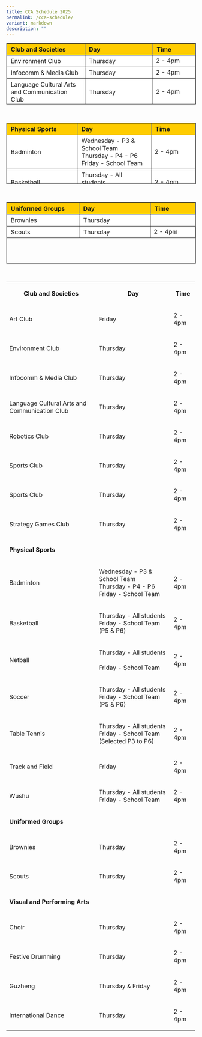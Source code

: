 ```yaml
---
title: CCA Schedule 2025
permalink: /cca-schedule/
variant: markdown
description: ""
---
```


<table border="1" style="box-sizing: inherit; border-collapse: collapse; border-spacing: 0px; max-width: 100%; height: 161px; width: 665.188px;"><tbody style="box-sizing: inherit;"><tr border="1" style="box-sizing: inherit; background: rgb(255, 255, 255); height: 23px;"><td border="0" style="box-sizing: inherit; padding: 5px 10px; width: 326.35px; height: 23px; background-color:#ffcc00"><b>Club and Societies</b></td><td border="0" style="box-sizing: inherit; padding: 5px 10px; width: 200px; height: 23px; background-color:#ffcc00"><b>Day</b></td><td style="box-sizing: inherit; padding: 5px 10px; width: 200px; height: 23px; background-color:#ffcc00"><b>Time</b></td></tr><tr style="box-sizing: inherit; background: rgb(255, 255, 255); height: 23px;"><td style="box-sizing: inherit; padding: 5px 10px; width: 326.35px; height: 23px;">Environment Club</td><td style="box-sizing: inherit; padding: 5px 10px; width: 337.837px; height: 23px;">Thursday</td><td>2 - 4pm</td></tr><tr style="box-sizing: inherit; background: rgb(255, 255, 255);"><td style="box-sizing: inherit; padding: 5px 10px; width: 326.35px;">Infocomm &amp; Media Club</td><td style="box-sizing: inherit; padding: 5px 10px; width: 337.837px;">Thursday</td><td>2 - 4pm</td></tr><tr style="box-sizing: inherit; background: rgb(255, 255, 255);"><td style="box-sizing: inherit; padding: 5px 10px; width: 326.35px;">Language Cultural Arts and Communication Club</td><td style="box-sizing: inherit; padding: 5px 10px; width: 337.837px;">Thursday</td><td>2 - 4pm</td></tr><tr style="box-sizing: inherit; background: rgb(255, 255, 255);"><td style="box-sizing: inherit; padding: 5px 10px; width: 326.35px;">Robotics Club</td><td style="box-sizing: inherit; padding: 5px 10px; width: 337.837px;">Thursday</td><td>2 - 4pm</td></tr><tr style="box-sizing: inherit; background: rgb(255, 255, 255); height: 23px;"><td style="box-sizing: inherit; padding: 5px 10px; width: 326.35px; height: 23px;">Sports Club</td><td style="box-sizing: inherit; padding: 5px 10px; width: 337.837px; height: 23px;">Thursday</td><td>2 - 4pm</td></tr><tr style="box-sizing: inherit; background: rgb(255, 255, 255); height: 23px;"><td style="box-sizing: inherit; padding: 5px 10px; width: 326.35px; height: 23px;">Strategy Games Club</td><td style="box-sizing: inherit; padding: 5px 10px; width: 337.837px; height: 23px;">Thursday</td><td>2 - 4pm</td></tr></tbody></table>
<br>
<table border="1" style="box-sizing: inherit; border-collapse: collapse; border-spacing: 0px; max-width: 100%; height: 161px; width: 665.188px;"><tbody style="box-sizing: inherit;"><tr border="1" style="box-sizing: inherit; background: rgb(255, 255, 255); height: 23px;"><td border="0" style="box-sizing: inherit; padding: 5px 10px; width: 326.35px; height: 23px; background-color:#ffcc00"><b>Physical Sports</b></td><td border="0" style="box-sizing: inherit; padding: 5px 10px; width: 200px; height: 23px; background-color:#ffcc00"><b>Day</b></td><td style="box-sizing: inherit; padding: 5px 10px; width: 200px; height: 23px; background-color:#ffcc00"><b>Time</b></td></tr><tr style="box-sizing: inherit; background: rgb(255, 255, 255); height: 23px;"><td style="box-sizing: inherit; padding: 5px 10px; width: 326.35px; height: 23px;">Badminton</td><td style="box-sizing: inherit; padding: 5px 10px; width: 337.837px; height: 23px;">Wednesday - P3 &amp; School Team<br> Thursday - P4 - P6 <br>
Friday - School Team</td><td>2 - 4pm</td></tr><tr style="box-sizing: inherit; background: rgb(255, 255, 255);"><td style="box-sizing: inherit; padding: 5px 10px; width: 326.35px;">Basketball</td><td style="box-sizing: inherit; padding: 5px 10px; width: 337.837px;">Thursday - All students<br>Friday - School Team</td><td>2 - 4pm</td></tr><tr style="box-sizing: inherit; background: rgb(255, 255, 255);"><td style="box-sizing: inherit; padding: 5px 10px; width: 326.35px;">Netball</td><td style="box-sizing: inherit; padding: 5px 10px; width: 337.837px;">Thursday - All students <br>&nbsp;Friday - School Team</td><td>2 - 4pm</td></tr><tr style="box-sizing: inherit; background: rgb(255, 255, 255);"><td style="box-sizing: inherit; padding: 5px 10px; width: 326.35px;">Soccer</td><td style="box-sizing: inherit; padding: 5px 10px; width: 337.837px;">Thursday - All students <br>Friday - School Team</td><td>2 - 4pm</td></tr><tr style="box-sizing: inherit; background: rgb(255, 255, 255); height: 23px;"><td style="box-sizing: inherit; padding: 5px 10px; width: 326.35px; height: 23px;">Table Tennis</td><td style="box-sizing: inherit; padding: 5px 10px; width: 337.837px; height: 23px;">Thursday - All students <br>
Friday - School Team (Selected P3 to P6)</td><td>2 - 4pm</td></tr><tr style="box-sizing: inherit; background: rgb(255, 255, 255); height: 23px;"><td style="box-sizing: inherit; padding: 5px 10px; width: 326.35px; height: 23px;">Track and Field</td><td style="box-sizing: inherit; padding: 5px 10px; width: 337.837px; height: 23px;">Friday</td><td>2 - 4pm</td></tr><tr style="box-sizing: inherit; background: rgb(255, 255, 255); height: 23px;"><td style="box-sizing: inherit; padding: 5px 10px; width: 326.35px; height: 23px;">Wushu</td><td style="box-sizing: inherit; padding: 5px 10px; width: 337.837px; height: 23px;">Thursday - All students <br>Friday - School Team</td><td>2 - 4pm</td></tr></tbody></table>
<br>
<table border="1" style="box-sizing: inherit; border-collapse: collapse; border-spacing: 0px; max-width: 100%; height: 161px; width: 665.188px;"><tbody style="box-sizing: inherit;"><tr border="1" style="box-sizing: inherit; background: rgb(255, 255, 255); height: 23px;"><td border="0" style="box-sizing: inherit; padding: 5px 10px; width: 326.35px; height: 23px; background-color:#ffcc00"><b>Uniformed Groups</b></td><td border="0" style="box-sizing: inherit; padding: 5px 10px; width: 200px; height: 23px; background-color:#ffcc00"><b>Day</b></td><td style="box-sizing: inherit; padding: 5px 10px; width: 200px; height: 23px; background-color:#ffcc00"><b>Time</b></td></tr><tr style="box-sizing: inherit; background: rgb(255, 255, 255); height: 23px;"><td style="box-sizing: inherit; padding: 5px 10px; width: 326.35px; height: 23px;">Brownies</td><td style="box-sizing: inherit; padding: 5px 10px; width: 337.837px; height: 23px;">Thursday</td></tr><tr style="box-sizing: inherit; background: rgb(255, 255, 255);"><td style="box-sizing: inherit; padding: 5px 10px; width: 326.35px;">Scouts</td><td style="box-sizing: inherit; padding: 5px 10px; width: 337.837px;">Thursday</td><td>2 - 4pm</td></tr></tbody></table>
<br>


<p></p>
<p></p>
<p></p>
<p></p>
<p></p>
<p></p>
<table style="minWidth: 75px">
<colgroup>
<col>
<col>
<col>
</colgroup>
<tbody>
<tr>
<th rowspan="1" colspan="1">
<p>Club and Societies</p>
</th>
<th rowspan="1" colspan="1">
<p>Day</p>
</th>
<th rowspan="1" colspan="1">
<p>Time</p>
</th>
</tr>
<tr>
<td rowspan="1" colspan="1">
<p>Art Club</p>
</td>
<td rowspan="1" colspan="1">
<p>Friday</p>
</td>
<td rowspan="1" colspan="1">
<p>2 - 4pm</p>
</td>
</tr>
<tr>
<td rowspan="1" colspan="1">
<p>Environment Club</p>
</td>
<td rowspan="1" colspan="1">
<p>Thursday</p>
</td>
<td rowspan="1" colspan="1">
<p>2 - 4pm</p>
</td>
</tr>
<tr>
<td rowspan="1" colspan="1">
<p>Infocomm &amp; Media Club</p>
</td>
<td rowspan="1" colspan="1">
<p>Thursday</p>
</td>
<td rowspan="1" colspan="1">
<p>2 - 4pm</p>
</td>
</tr>
<tr>
<td rowspan="1" colspan="1">
<p>Language Cultural Arts and Communication Club</p>
</td>
<td rowspan="1" colspan="1">
<p>Thursday</p>
</td>
<td rowspan="1" colspan="1">
<p>2 - 4pm</p>
</td>
</tr>
<tr>
<td rowspan="1" colspan="1">
<p>Robotics Club</p>
</td>
<td rowspan="1" colspan="1">
<p>Thursday</p>
</td>
<td rowspan="1" colspan="1">
<p>2 - 4pm</p>
</td>
</tr>
<tr>
<td rowspan="1" colspan="1">
<p>Sports Club</p>
</td>
<td rowspan="1" colspan="1">
<p>Thursday</p>
</td>
<td rowspan="1" colspan="1">
<p>2 - 4pm</p>
</td>
</tr>
<tr>
<td rowspan="1" colspan="1">
<p>Sports Club</p>
</td>
<td rowspan="1" colspan="1">
<p>Thursday</p>
</td>
<td rowspan="1" colspan="1">
<p>2 - 4pm</p>
</td>
</tr>
<tr>
<td rowspan="1" colspan="1">
<p>Strategy Games Club</p>
</td>
<td rowspan="1" colspan="1">
<p>Thursday</p>
</td>
<td rowspan="1" colspan="1">
<p>2 - 4pm</p>
</td>
</tr>
<tr>
<td rowspan="1" colspan="1">
<p><strong>Physical Sports</strong>
</p>
</td>
<td rowspan="1" colspan="1">
<p></p>
</td>
<td rowspan="1" colspan="1">
<p></p>
</td>
</tr>
<tr>
<td rowspan="1" colspan="1">
<p>Badminton</p>
</td>
<td rowspan="1" colspan="1">
<p>Wednesday - P3 &amp; School Team
<br>Thursday - P4 - P6
<br>Friday - School Team</p>
</td>
<td rowspan="1" colspan="1">
<p>2 - 4pm</p>
</td>
</tr>
<tr>
<td rowspan="1" colspan="1">
<p>Basketball</p>
</td>
<td rowspan="1" colspan="1">
<p>Thursday - All students
<br>Friday - School Team (P5 &amp; P6)</p>
</td>
<td rowspan="1" colspan="1">
<p>2 - 4pm</p>
</td>
</tr>
<tr>
<td rowspan="1" colspan="1">
<p>Netball</p>
</td>
<td rowspan="1" colspan="1">
<p>Thursday - All students &nbsp;
<br>Friday - School Team</p>
</td>
<td rowspan="1" colspan="1">
<p>2 - 4pm</p>
</td>
</tr>
<tr>
<td rowspan="1" colspan="1">
<p>Soccer</p>
</td>
<td rowspan="1" colspan="1">
<p>Thursday - All students
<br>Friday - School Team (P5 &amp; P6)</p>
</td>
<td rowspan="1" colspan="1">
<p>2 - 4pm</p>
</td>
</tr>
<tr>
<td rowspan="1" colspan="1">
<p>Table Tennis</p>
</td>
<td rowspan="1" colspan="1">
<p>Thursday - All students
<br>Friday - School Team (Selected P3 to P6)</p>
</td>
<td rowspan="1" colspan="1">
<p>2 - 4pm</p>
</td>
</tr>
<tr>
<td rowspan="1" colspan="1">
<p>Track and Field</p>
</td>
<td rowspan="1" colspan="1">
<p>Friday</p>
</td>
<td rowspan="1" colspan="1">
<p>2 - 4pm</p>
</td>
</tr>
<tr>
<td rowspan="1" colspan="1">
<p>Wushu</p>
</td>
<td rowspan="1" colspan="1">
<p>Thursday - All students
<br>Friday - School Team</p>
</td>
<td rowspan="1" colspan="1">
<p>2 - 4pm</p>
</td>
</tr>
<tr>
<td rowspan="1" colspan="1">
<p><strong>Uniformed Groups</strong>
</p>
</td>
<td rowspan="1" colspan="1">
<p></p>
</td>
<td rowspan="1" colspan="1">
<p></p>
</td>
</tr>
<tr>
<td rowspan="1" colspan="1">
<p>Brownies</p>
</td>
<td rowspan="1" colspan="1">
<p>Thursday</p>
</td>
<td rowspan="1" colspan="1">
<p>2 - 4pm</p>
</td>
</tr>
<tr>
<td rowspan="1" colspan="1">
<p>Scouts</p>
</td>
<td rowspan="1" colspan="1">
<p>Thursday</p>
</td>
<td rowspan="1" colspan="1">
<p>2 - 4pm</p>
</td>
</tr>
<tr>
<td rowspan="1" colspan="1">
<p><strong>Visual and Performing Arts</strong>
</p>
</td>
<td rowspan="1" colspan="1">
<p></p>
</td>
<td rowspan="1" colspan="1">
<p></p>
</td>
</tr>
<tr>
<td rowspan="1" colspan="1">
<p>Choir</p>
</td>
<td rowspan="1" colspan="1">
<p>Thursday</p>
</td>
<td rowspan="1" colspan="1">
<p>2 - 4pm</p>
</td>
</tr>
<tr>
<td rowspan="1" colspan="1">
<p>Festive Drumming</p>
</td>
<td rowspan="1" colspan="1">
<p>Thursday</p>
</td>
<td rowspan="1" colspan="1">
<p>2 - 4pm</p>
</td>
</tr>
<tr>
<td rowspan="1" colspan="1">
<p>Guzheng</p>
</td>
<td rowspan="1" colspan="1">
<p>Thursday &amp; Friday</p>
</td>
<td rowspan="1" colspan="1">
<p>2 - 4pm</p>
</td>
</tr>
<tr>
<td rowspan="1" colspan="1">
<p>International Dance</p>
</td>
<td rowspan="1" colspan="1">
<p>Thursday</p>
</td>
<td rowspan="1" colspan="1">
<p>2 - 4pm</p>
</td>
</tr>
</tbody>
</table>
<p></p>